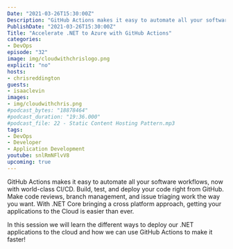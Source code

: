 ```yaml
---
Date: "2021-03-26T15:30:00Z"
Description: "GitHub Actions makes it easy to automate all your software workflows, now with world-class CI/CD. Build, test, and deploy your code right from GitHub. Make code reviews, branch management, and issue triaging work the way you want. With .NET Core bringing a cross platform approach, getting your applications to the Cloud is easier than ever. In this session we will learn the different ways to deploy our .NET applications to the cloud and how we can use GitHub Actions to make it faster!"
PublishDate: "2021-03-26T15:30:00Z"
Title: "Accelerate .NET to Azure with GitHub Actions"
categories:
- DevOps
episode: "32"
image: img/cloudwithchrislogo.png
explicit: "no"
hosts:
- chrisreddington
guests:
- isaaclevin
images:
- img/cloudwithchris.png
#podcast_bytes: "18878464"
#podcast_duration: "19:36.000"
#podcast_file: 22 - Static Content Hosting Pattern.mp3
tags:
- DevOps
- Developer
- Application Development
youtube: snlRmNFlvV8
upcoming: true
---
```

GitHub Actions makes it easy to automate all your software workflows, now with world-class CI/CD. Build, test, and deploy your code right from GitHub. Make code reviews, branch management, and issue triaging work the way you want. With .NET Core bringing a cross platform approach, getting your applications to the Cloud is easier than ever.

In this session we will learn the different ways to deploy our .NET applications to the cloud and how we can use GitHub Actions to make it faster!